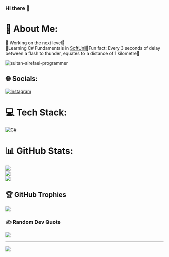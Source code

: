 ### Hi there 👋

<!--
**0bmonk3y/0bmonk3y** is a ✨ _special_ ✨ repository because its `README.md` (this file) appears on your GitHub profile.

Here are some ideas to get you started:

- 🔭 I’m currently working on ...
- 🌱 I’m currently learning ...
- 👯 I’m looking to collaborate on ...
- 🤔 I’m looking for help with ...
- 💬 Ask me about ...
- 📫 How to reach me: ...
- 😄 Pronouns: ...
- ⚡ Fun fact: ...
-->
# 💫 About Me:
🔹 Working on the next level🔹<br>🔹Learning C# Fundamentals in [SoftUni](https://softuni.bg/)🔹Fun fact: Every 3 seconds of delay between a flash to thunder, equates to a distance of 1 kilometre🔹

![sultan-alrefaei-programmer](https://user-images.githubusercontent.com/92588334/175947310-d3457489-4deb-4437-80a5-9cc1cee198d2.gif)

## 🌐 Socials:
[![Instagram](https://i.pinimg.com/564x/6d/40/35/6d40355cbc1838e4d641e8f35ccaeaa1.jpg)](https://www.instagram.com/oblivious.monkey/)

# 💻 Tech Stack:
![C#](https://img.shields.io/badge/c%23-%23239120.svg?style=for-the-badge&logo=c-sharp&logoColor=white)
# 📊 GitHub Stats:
![](https://github-readme-stats.vercel.app/api?username=0bmonk3y&theme=blueberry&hide_border=false&include_all_commits=false&count_private=false)<br/>
![](https://github-readme-streak-stats.herokuapp.com/?user=0bmonk3y&theme=blueberry&hide_border=false)<br/>
![](https://github-readme-stats.vercel.app/api/top-langs/?username=0bmonk3y&theme=blueberry&hide_border=false&include_all_commits=false&count_private=false&layout=compact)

## 🏆 GitHub Trophies
![](https://github-profile-trophy.vercel.app/?username=0bmonk3y&theme=radical&no-frame=false&no-bg=true&margin-w=4)

### ✍️ Random Dev Quote
![](https://quotes-github-readme.vercel.app/api?type=horizontal&theme=radical)

---
[![](https://visitcount.itsvg.in/api?id=obmonkey&label=Profile%20Views&color=3&icon=5&pretty=false)](https://visitcount.itsvg.in)
